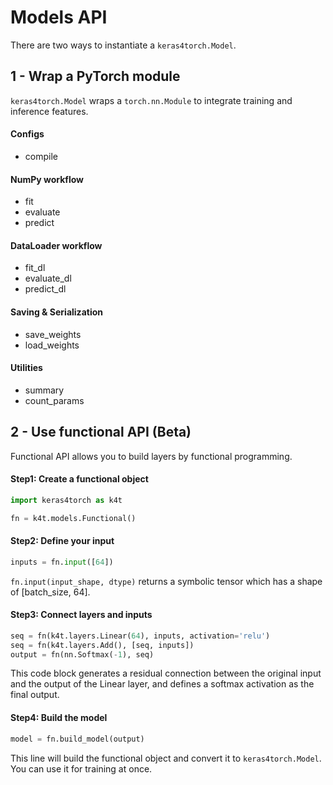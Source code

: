 # Models API

There are two ways to instantiate a `keras4torch.Model`. 

## 1 - Wrap a PyTorch module

`keras4torch.Model` wraps a `torch.nn.Module` to integrate training and inference features.

#### Configs

+   compile

#### NumPy workflow

+ fit
+ evaluate
+ predict

#### DataLoader workflow

+ fit_dl
+ evaluate_dl
+ predict_dl

#### Saving & Serialization

+ save_weights
+ load_weights

#### Utilities

+ summary
+ count_params



## 2 - Use functional API (Beta)

Functional API allows you to build layers by functional programming.

#### Step1: Create a functional object

```python
import keras4torch as k4t

fn = k4t.models.Functional()
```

#### Step2: Define your input

```python
inputs = fn.input([64])
```

`fn.input(input_shape, dtype)` returns a symbolic tensor which has a shape of [batch_size, 64].

#### Step3: Connect layers and inputs

```python
seq = fn(k4t.layers.Linear(64), inputs, activation='relu')
seq = fn(k4t.layers.Add(), [seq, inputs])
output = fn(nn.Softmax(-1), seq)
```

This code block generates a residual connection between the original input and the output of the Linear layer, and defines a softmax activation as the final output.

#### Step4: Build the model

```python
model = fn.build_model(output)
```

This line will build the functional object and convert it to `keras4torch.Model`. You can use it for training at once.